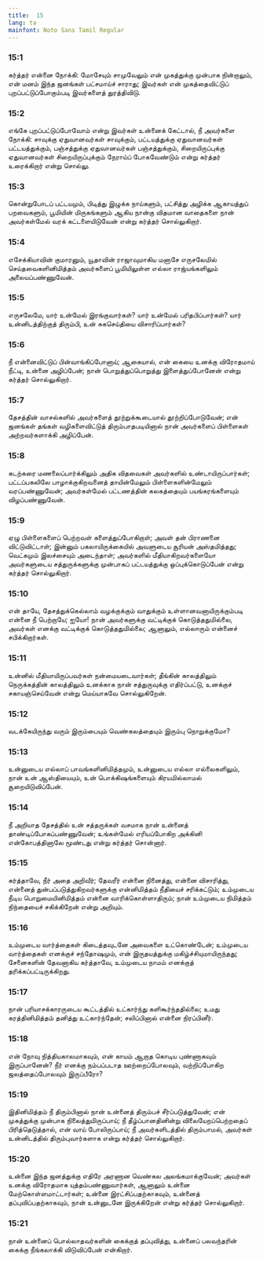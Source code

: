 ```yaml
---
title:  15
lang: ta
mainfont: Noto Sans Tamil Regular
---
```


###  15:1

கர்த்தர் என்னை நோக்கி: மோசேயும் சாமுவேலும் என் முகத்துக்கு முன்பாக நின்றாலும், என் மனம் இந்த ஜனங்கள் பட்சமாய்ச் சாராது; இவர்கள் என் முகத்தைவிட்டுப் புறப்பட்டுப்போகும்படி இவர்களைத் துரத்திவிடு.

###  15:2

எங்கே புறப்பட்டுப்போவோம் என்று இவர்கள் உன்னைக் கேட்டால், நீ அவர்களை நோக்கி: சாவுக்கு ஏதுவானவர்கள் சாவுக்கும், பட்டயத்துக்கு ஏதுவானவர்கள் பட்டயத்துக்கும், பஞ்சத்துக்கு ஏதுவானவர்கள் பஞ்சத்துக்கும், சிறையிருப்புக்கு ஏதுவானவர்கள் சிறையிருப்புக்கும் நேராய்ப் போகவேண்டும் என்று கர்த்தர் உரைக்கிறார் என்று சொல்லு.

###  15:3

கொன்றுபோடப் பட்டயமும், பிடித்து இழுக்க நாய்களும், பட்சித்து அழிக்க ஆகாயத்துப் பறவைகளும், பூமியின் மிருகங்களும் ஆகிய நான்கு விதமான வாதைகளை நான் அவர்கள்மேல் வரக் கட்டளையிடுவேன் என்று கர்த்தர் சொல்லுகிறார்.

###  15:4

எசேக்கியாவின் குமாரனும், யூதாவின் ராஜாவுமாகிய மனாசே எருசலேமில் செய்தவைகளினிமித்தம் அவர்களைப் பூமியிலுள்ள எல்லா ராஜ்யங்களிலும் அலையப்பண்ணுவேன்.

###  15:5

எருசலேமே, யார் உன்மேல் இரங்குவார்கள்? யார் உன்மேல் பரிதபிப்பார்கள்? யார் உன்னிடத்திற்குத் திரும்பி, உன் சுகசெய்தியை விசாரிப்பார்கள்?

###  15:6

நீ என்னைவிட்டுப் பின்வாங்கிப்போனாய்; ஆகையால், என் கையை உனக்கு விரோதமாய் நீட்டி, உன்னை அழிப்பேன்; நான் பொறுத்துப்பொறுத்து இளைத்துப்போனேன் என்று கர்த்தர் சொல்லுகிறார்.

###  15:7

தேசத்தின் வாசல்களில் அவர்களைத் தூற்றுக்கூடையால் தூற்றிப்போடுவேன்; என் ஜனங்கள் தங்கள் வழிகளைவிட்டுத் திரும்பாதபடியினால் நான் அவர்களைப் பிள்ளைகள் அற்றவர்களாக்கி அழிப்பேன்.

###  15:8

கடற்கரை மணலைப்பார்க்கிலும் அதிக விதவைகள் அவர்களில் உண்டாயிருப்பார்கள்; பட்டப்பகலிலே பாழாக்குகிறவனைத் தாயின்மேலும் பிள்ளைகளின்மேலும் வரப்பண்ணுவேன்; அவர்கள்மேல் பட்டணத்தின் கலகத்தையும் பயங்கரங்களையும் விழப்பண்ணுவேன்.

###  15:9

ஏழு பிள்ளைகளைப் பெற்றவள் களைத்துப்போகிறாள்; அவள் தன் பிராணனை விட்டுவிட்டாள்; இன்னும் பகலாயிருக்கையில் அவளுடைய சூரியன் அஸ்தமித்தது; வெட்கமும் இலச்சையும் அடைந்தாள்; அவர்களில் மீதியாகிறவர்களையோ அவர்களுடைய சத்துருக்களுக்கு முன்பாகப் பட்டயத்துக்கு ஒப்புக்கொடுப்பேன் என்று கர்த்தர் சொல்லுகிறார்.

###  15:10

என் தாயே, தேசத்துக்கெல்லாம் வழக்குக்கும் வாதுக்கும் உள்ளானவனாயிருக்கும்படி என்னை நீ பெற்றாயே; ஐயோ! நான் அவர்களுக்கு வட்டிக்குக் கொடுத்ததுமில்லை, அவர்கள் எனக்கு வட்டிக்குக் கொடுத்ததுமில்லை; ஆனாலும், எல்லாரும் என்னைச் சபிக்கிறார்கள்.

###  15:11

உன்னில் மீதியாயிருப்பவர்கள் நன்மையடைவார்கள்; தீங்கின் காலத்திலும் நெருக்கத்தின் காலத்திலும் உனக்காக நான் சத்துருவுக்கு எதிர்ப்பட்டு, உனக்குச் சகாயஞ்செய்வேன் என்று மெய்யாகவே சொல்லுகிறேன்.

###  15:12

வடக்கேயிருந்து வரும் இரும்பையும் வெண்கலத்தையும் இரும்பு நொறுக்குமோ?

###  15:13

உன்னுடைய எல்லாப் பாவங்களினிமித்தமும், உன்னுடைய எல்லா எல்லைகளிலும், நான் உன் ஆஸ்தியையும், உன் பொக்கிஷங்களையும் கிரயமில்லாமல் சூறையிடுவிப்பேன்.

###  15:14

நீ அறியாத தேசத்தில் உன் சத்தருக்கள் வசமாக நான் உன்னைத் தாண்டிப்போகப்பண்ணுவேன்; உங்கள்மேல் எரியப்போகிற அக்கினி என்கோபத்தினாலே மூண்டது என்று கர்த்தர் சொன்னார்.

###  15:15

கர்த்தாவே, நீர் அதை அறிவீர்; தேவரீர் என்னை நினைத்து, என்னை விசாரித்து, என்னைத் துன்பப்படுத்துகிறவர்களுக்கு என்னிமித்தம் நீதியைச் சரிக்கட்டும்; உம்முடைய நீடிய பொறுமையினிமித்தம் என்னை வாரிக்கொள்ளாதிரும்; நான் உம்முடைய நிமித்தம் நிந்தையைச் சகிக்கிறேன் என்று அறியும்.

###  15:16

உம்முடைய வார்த்தைகள் கிடைத்தவுடனே அவைகளை உட்கொண்டேன்; உம்முடைய வார்த்தைகள் எனக்குச் சந்தோஷமும், என் இருதயத்துக்கு மகிழ்ச்சியுமாயிருந்தது; சேனைகளின் தேவனாகிய கர்த்தாவே, உம்முடைய நாமம் எனக்குத் தரிக்கப்பட்டிருக்கிறது.

###  15:17

நான் பரியாசக்காரருடைய கூட்டத்தில் உட்கார்ந்து களிகூர்ந்ததில்லை; உமது கரத்தினிமித்தம் தனித்து உட்கார்ந்தேன்; சலிப்பினால் என்னை நிரப்பினீர்.

###  15:18

என் நோவு நித்தியகாலமாகவும், என் காயம் ஆறாத கொடிய புண்ணாகவும் இருப்பானேன்? நீர் எனக்கு நம்பப்படாத ஊற்றைப்போலவும், வற்றிப்போகிற ஜலத்தைப்போலவும் இருப்பீரோ?

###  15:19

இதினிமித்தம் நீ திரும்பினால் நான் உன்னைத் திரும்பச் சீர்ப்படுத்துவேன்; என் முகத்துக்கு முன்பாக நிலைத்துமிருப்பாய்; நீ தீழ்ப்பானதினின்று விலையேறப்பெற்றதைப் பிரித்தெடுத்தால், என் வாய் போலிருப்பாய்; நீ அவர்களிடத்தில் திரும்பாமல், அவர்கள் உன்னிடத்தில் திரும்புவார்களாக என்று கர்த்தர் சொல்லுகிறார்.

###  15:20

உன்னை இந்த ஜனத்துக்கு எதிரே அரணான வெண்கல அலங்கமாக்குவேன்; அவர்கள் உனக்கு விரோதமாக யுத்தம்பண்ணுவார்கள், ஆனாலும் உன்னை மேற்கொள்ளமாட்டார்கள்; உன்னை இரட்சிப்பதற்காகவும், உன்னைத் தப்புவிப்பதற்காகவும், நான் உன்னுடனே இருக்கிறேன் என்று கர்த்தர் சொல்லுகிறார்.

###  15:21

நான் உன்னைப் பொல்லாதவர்களின் கைக்குத் தப்புவித்து, உன்னைப் பலவந்தரின் கைக்கு நீங்கலாக்கி விடுவிப்பேன் என்கிறார்.

